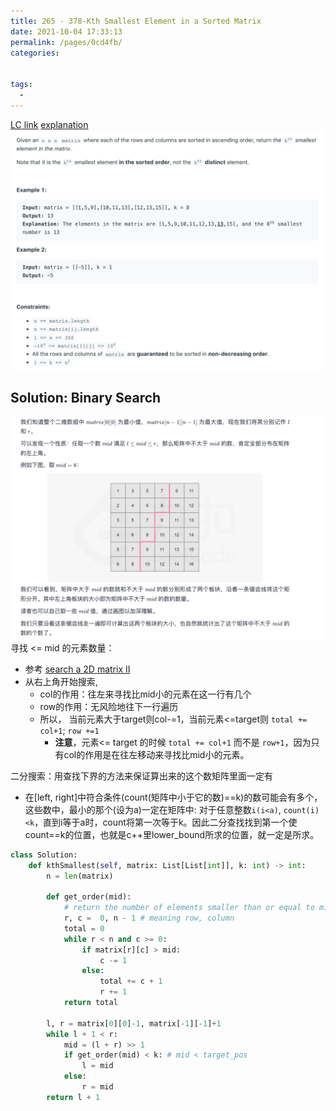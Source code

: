 ```yaml
---
title: 265 - 378-Kth Smallest Element in a Sorted Matrix
date: 2021-10-04 17:33:13
permalink: /pages/0cd4fb/
categories:
  

tags:
  - 
---
```

[LC link](https://leetcode.com/problems/kth-smallest-element-in-a-sorted-matrix/)
[explanation](https://leetcode-cn.com/problems/kth-smallest-element-in-a-sorted-matrix/solution/you-xu-ju-zhen-zhong-di-kxiao-de-yuan-su-by-leetco/)
![](https://raw.githubusercontent.com/emmableu/image/master/378-0.png)

## Solution: Binary Search
![](https://raw.githubusercontent.com/emmableu/image/master/378-1.png)
寻找 <= mid 的元素数量：
- 参考 [search a 2D matrix II](https://emmableu.github.io/blog/pages/2ef2a6/)
- 从右上角开始搜索,
  - col的作用：往左来寻找比mid小的元素在这一行有几个
  - row的作用：无风险地往下一行遍历
  - 所以， 当前元素大于target则col-=1，当前元素<=target则 `total += col+1`; `row +=1`
    - **注意**，元素<= target 的时候 `total += col+1` 而不是 `row+1`，因为只有col的作用是在往左移动来寻找比mid小的元素。

二分搜索：用查找下界的方法来保证算出来的这个数矩阵里面一定有
- 在[left, right]中符合条件(count(矩阵中小于它的数)==k)的数可能会有多个，这些数中，最小的那个(设为a)一定在矩阵中: 对于任意整数`i(i<a)`, `count(i)<k`，直到i等于a时，count将第一次等于k。因此二分查找找到第一个使count==k的位置，也就是c++里lower_bound所求的位置，就一定是所求。

```python
class Solution:
    def kthSmallest(self, matrix: List[List[int]], k: int) -> int:
        n = len(matrix)

        def get_order(mid):
            # return the number of elements smaller than or equal to mid
            r, c =  0, n - 1 # meaning row, column
            total = 0
            while r < n and c >= 0:
                if matrix[r][c] > mid:
                    c -= 1
                else:
                    total += c + 1
                    r += 1
            return total

        l, r = matrix[0][0]-1, matrix[-1][-1]+1
        while l + 1 < r:
            mid = (l + r) >> 1
            if get_order(mid) < k: # mid < target_pos
                l = mid
            else:
                r = mid
        return l + 1
```
